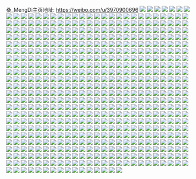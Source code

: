 桑_MengDi主页地址: https://weibo.com/u/3970900696 
![](https://wx4.sinaimg.cn/mw2000/ecaf22d8ly1h9f2omm7vzj2190280e81.jpg) 
![](https://wx4.sinaimg.cn/mw2000/ecaf22d8ly1h9f2oo58gcj21902801kx.jpg) 
![](https://wx4.sinaimg.cn/mw2000/ecaf22d8ly1h9f2ole3nbj2190280kjl.jpg) 
![](https://wx4.sinaimg.cn/mw2000/ecaf22d8ly1h9f2opmr33j2190280hdt.jpg) 
![](https://wx4.sinaimg.cn/mw2000/ecaf22d8ly1h9f2oq5h6gj217b250txk.jpg) 
![](https://wx4.sinaimg.cn/mw2000/ecaf22d8ly1h9f2oqq1j3j211c1uh18g.jpg) 
![](https://wx4.sinaimg.cn/mw2000/ecaf22d8ly1h93d6s6vdij2168233hdt.jpg) 
![](https://wx4.sinaimg.cn/mw2000/ecaf22d8ly1h93d6tjhr4j218k27ahdt.jpg) 
![](https://wx4.sinaimg.cn/mw2000/ecaf22d8ly1h93d6qoqymj215q227e81.jpg) 
![](https://wx4.sinaimg.cn/mw2000/ecaf22d8ly1h93d6v6v95j2190280npd.jpg) 
![](https://wx4.sinaimg.cn/mw2000/ecaf22d8ly1h8a9metai1j21o02804qq.jpg) 
![](https://wx4.sinaimg.cn/mw2000/ecaf22d8ly1h8a9llyof0j21o02801ky.jpg) 
![](https://wx4.sinaimg.cn/mw2000/ecaf22d8ly1h8a9mpw1itj21iv215hdt.jpg) 
![](https://wx4.sinaimg.cn/mw2000/ecaf22d8ly1h8a9lzrfpwj21o02801ky.jpg) 
![](https://wx4.sinaimg.cn/mw2000/ecaf22d8ly1h8a9m5rojsj21al1q4e81.jpg) 
![](https://wx4.sinaimg.cn/mw2000/ecaf22d8ly1h8a9mn774rj21o02801ky.jpg) 
![](https://wx4.sinaimg.cn/mw2000/ecaf22d8ly1h85qllwb8mj21o0280hdu.jpg) 
![](https://wx4.sinaimg.cn/mw2000/ecaf22d8ly1h85qltiyadj21p52gnhdv.jpg) 
![](https://wx4.sinaimg.cn/mw2000/ecaf22d8ly1h85qlzy5ekj21o0280x6q.jpg) 
![](https://wx4.sinaimg.cn/mw2000/ecaf22d8ly1h85qlp71kej22c03404qs.jpg) 
![](https://wx4.sinaimg.cn/mw2000/ecaf22d8ly1h85qlx1v6uj21o0280qv7.jpg) 
![](https://wx4.sinaimg.cn/mw2000/ecaf22d8ly1h85qm2zo8cj21nz27zkjn.jpg) 
![](https://wx4.sinaimg.cn/mw2000/ecaf22d8ly1h80zckbvb9j21nz280hdu.jpg) 
![](https://wx4.sinaimg.cn/mw2000/ecaf22d8ly1h80zctenegj22c0340u0z.jpg) 
![](https://wx4.sinaimg.cn/mw2000/ecaf22d8ly1h80zcmzxhdj21nz280hdu.jpg) 
![](https://wx4.sinaimg.cn/mw2000/ecaf22d8ly1h80zcota6tj21lw2577wh.jpg) 
![](https://wx4.sinaimg.cn/mw2000/ecaf22d8ly1h80zcvh27cj21o0280npe.jpg) 
![](https://wx4.sinaimg.cn/mw2000/ecaf22d8ly1h80zcwlk3bj21o0280hdt.jpg) 
![](https://wx4.sinaimg.cn/mw2000/ecaf22d8ly1h7k3ujj4jxj21o0280e82.jpg) 
![](https://wx4.sinaimg.cn/mw2000/ecaf22d8ly1h7hbzkzct3j21o0280b2a.jpg) 
![](https://wx4.sinaimg.cn/mw2000/ecaf22d8ly1h7hbzupua0j213q1gz1kx.jpg) 
![](https://wx4.sinaimg.cn/mw2000/ecaf22d8ly1h7hc1cs93ij21471gftwf.jpg) 
![](https://wx4.sinaimg.cn/mw2000/ecaf22d8ly1h7hc1akw32j21cf1skkjl.jpg) 
![](https://wx4.sinaimg.cn/mw2000/ecaf22d8ly1h7hc0zy662j21o0280gox.jpg) 
![](https://wx4.sinaimg.cn/mw2000/ecaf22d8ly1h78emxmu3lj21o0280drr.jpg) 
![](https://wx4.sinaimg.cn/mw2000/ecaf22d8ly1h78emz8su2j21gh1xytir.jpg) 
![](https://wx4.sinaimg.cn/mw2000/ecaf22d8ly1h78emvw02gj21ix2187ds.jpg) 
![](https://wx4.sinaimg.cn/mw2000/ecaf22d8ly1h78emzuv49j21b51qv47n.jpg) 
![](https://wx4.sinaimg.cn/mw2000/ecaf22d8ly1h72iuf28umj21fs1x2b29.jpg) 
![](https://wx4.sinaimg.cn/mw2000/ecaf22d8ly1h709uuscacj21nz280qv8.jpg) 
![](https://wx4.sinaimg.cn/mw2000/ecaf22d8ly1h709urxpb1j22c0340u0x.jpg) 
![](https://wx4.sinaimg.cn/mw2000/ecaf22d8ly1h709uqjh49j21nz2804qh.jpg) 
![](https://wx4.sinaimg.cn/mw2000/ecaf22d8ly1h709uph9osj21nz280hdt.jpg) 
![](https://wx4.sinaimg.cn/mw2000/ecaf22d8ly1h6ve9gpfs9j21ho1zkb2a.jpg) 
![](https://wx4.sinaimg.cn/mw2000/ecaf22d8ly1h6ve9ca9a6j20n00uoq5x.jpg) 
![](https://wx4.sinaimg.cn/mw2000/ecaf22d8ly1h6ve99iqknj21g81xn44p.jpg) 
![](https://wx4.sinaimg.cn/mw2000/ecaf22d8ly1h6ve9bydx6j21ek1vf7el.jpg) 
![](https://wx4.sinaimg.cn/mw2000/ecaf22d8ly1h6ve9ajgguj21bx1rwb29.jpg) 
![](https://wx4.sinaimg.cn/mw2000/ecaf22d8ly1h6ve98jd0ej21ho1zkh1i.jpg) 
![](https://wx4.sinaimg.cn/mw2000/ecaf22d8ly1h6kbiinbkgj21hn1zk1ky.jpg) 
![](https://wx4.sinaimg.cn/mw2000/ecaf22d8ly1h6kbil5po9j21ho1zkqv6.jpg) 
![](https://wx4.sinaimg.cn/mw2000/ecaf22d8ly1h6kbirmcxdj21ho1zk7wi.jpg) 
![](https://wx4.sinaimg.cn/mw2000/ecaf22d8ly1h6craec1wcj21ho1zkdtw.jpg) 
![](https://wx4.sinaimg.cn/mw2000/ecaf22d8ly1h68o00nwttj21ho1zke82.jpg) 
![](https://wx4.sinaimg.cn/mw2000/ecaf22d8ly1h68o017jsrj214o1i8b29.jpg) 
![](https://wx4.sinaimg.cn/mw2000/ecaf22d8ly1h68o02hz8uj216a1kdb29.jpg) 
![](https://wx4.sinaimg.cn/mw2000/ecaf22d8ly1h68nzznchxj21ho1zkkjm.jpg) 
![](https://wx4.sinaimg.cn/mw2000/ecaf22d8ly1h657dtg43fj21ho149wmn.jpg) 
![](https://wx4.sinaimg.cn/mw2000/ecaf22d8ly1h657dugut7j21g0130q8b.jpg) 
![](https://wx4.sinaimg.cn/mw2000/ecaf22d8ly1h60mphiriaj21hn1zkafv.jpg) 
![](https://wx4.sinaimg.cn/mw2000/ecaf22d8ly1h60mpff52ej22c03404qq.jpg) 
![](https://wx4.sinaimg.cn/mw2000/ecaf22d8ly1h5vxgul68gj218h1nbgtk.jpg) 
![](https://wx4.sinaimg.cn/mw2000/ecaf22d8ly1h5vxgtkmo5j21501io1kx.jpg) 
![](https://wx4.sinaimg.cn/mw2000/ecaf22d8ly1h5vxgvna8vj216o1kw1kx.jpg) 
![](https://wx4.sinaimg.cn/mw2000/ecaf22d8ly1h5r2mrz908j214m1i6b29.jpg) 
![](https://wx4.sinaimg.cn/mw2000/ecaf22d8ly1h5r2mx0s8mj217i1m0qv5.jpg) 
![](https://wx4.sinaimg.cn/mw2000/ecaf22d8ly1h5r2n1026qj216k1krhdt.jpg) 
![](https://wx4.sinaimg.cn/mw2000/ecaf22d8ly1h5r2n5faywj217g1lyqv5.jpg) 
![](https://wx4.sinaimg.cn/mw2000/ecaf22d8ly1h5r2n9sh3hj218r1nokjl.jpg) 
![](https://wx4.sinaimg.cn/mw2000/ecaf22d8ly1h5r2nec19nj216f1kle81.jpg) 
![](https://wx4.sinaimg.cn/mw2000/ecaf22d8ly1h5lknz9refj20qy0zxtqg.jpg) 
![](https://wx4.sinaimg.cn/mw2000/ecaf22d8ly1h5lkny7ar5j20t812z7lz.jpg) 
![](https://wx4.sinaimg.cn/mw2000/ecaf22d8ly1h5jwfx42i6j21f71w9npd.jpg) 
![](https://wx4.sinaimg.cn/mw2000/ecaf22d8ly1h5jwfxyzb3j21e01uohdt.jpg) 
![](https://wx4.sinaimg.cn/mw2000/ecaf22d8ly1h5j0d455nlj21hn1zkkjl.jpg) 
![](https://wx4.sinaimg.cn/mw2000/ecaf22d8ly1h5j0d2u7pqj21hn1zkb29.jpg) 
![](https://wx4.sinaimg.cn/mw2000/ecaf22d8ly1h59xynd0o5j21a21peu0x.jpg) 
![](https://wx4.sinaimg.cn/mw2000/ecaf22d8ly1h59xysluu1j21ho1zknpd.jpg) 
![](https://wx4.sinaimg.cn/mw2000/ecaf22d8ly1h59xyqzqexj219d1oiqv5.jpg) 
![](https://wx4.sinaimg.cn/mw2000/ecaf22d8ly1h59xyszizij20lw0t7wlv.jpg) 
![](https://wx4.sinaimg.cn/mw2000/ecaf22d8ly1h59xyp80y3j21b31qs1ky.jpg) 
![](https://wx4.sinaimg.cn/mw2000/ecaf22d8ly1h59xyq7i0tj21bj1rex6p.jpg) 
![](https://wx4.sinaimg.cn/mw2000/ecaf22d8ly1h59xylsu9kj21fz1xaqv5.jpg) 
![](https://wx4.sinaimg.cn/mw2000/ecaf22d8ly1h4nmtfzceij21411he1kx.jpg) 
![](https://wx4.sinaimg.cn/mw2000/ecaf22d8ly1h4nmtk3cfij21891n0kjl.jpg) 
![](https://wx4.sinaimg.cn/mw2000/ecaf22d8ly1h4nmtiovdtj215m1jhnpd.jpg) 
![](https://wx4.sinaimg.cn/mw2000/ecaf22d8ly1h4nmthatpoj213n1gub29.jpg) 
![](https://wx4.sinaimg.cn/mw2000/ecaf22d8ly1h4fugbpvkuj21fk1wr1ky.jpg) 
![](https://wx4.sinaimg.cn/mw2000/ecaf22d8ly1h4fugcztamj22c0340u0y.jpg) 
![](https://wx4.sinaimg.cn/mw2000/ecaf22d8ly1h4fugfan8gj21gg1xyb2a.jpg) 
![](https://wx4.sinaimg.cn/mw2000/ecaf22d8ly1h45mcf0tvuj217f1lw4qp.jpg) 
![](https://wx4.sinaimg.cn/mw2000/ecaf22d8ly1h3v8acz2fkj21dd1ttkjl.jpg) 
![](https://wx4.sinaimg.cn/mw2000/ecaf22d8ly1h3v8af1knsj21ho1zkx6p.jpg) 
![](https://wx4.sinaimg.cn/mw2000/ecaf22d8ly1h3v8ais9hej21bq1rnkjl.jpg) 
![](https://wx4.sinaimg.cn/mw2000/ecaf22d8ly1h3v8agubzuj21fv1x5u0x.jpg) 
![](https://wx4.sinaimg.cn/mw2000/ecaf22d8ly1h3f3b4rxikj20tg13adsl.jpg) 
![](https://wx4.sinaimg.cn/mw2000/ecaf22d8ly1h3f3b9t319j21hn1zjx6p.jpg) 
![](https://wx4.sinaimg.cn/mw2000/ecaf22d8ly1h3f3b7zhczj22272qy7wi.jpg) 
![](https://wx4.sinaimg.cn/mw2000/ecaf22d8ly1h3f3b5qb4zj20vc15s4j8.jpg) 
![](https://wx4.sinaimg.cn/mw2000/ecaf22d8ly1h2xe03b2h8j21ho1zkhdu.jpg) 
![](https://wx4.sinaimg.cn/mw2000/ecaf22d8ly1h2jga8f6k0j21hn1zkqv5.jpg) 
![](https://wx4.sinaimg.cn/mw2000/ecaf22d8ly1h2jgaa00oij21ho1zknpd.jpg) 
![](https://wx4.sinaimg.cn/mw2000/ecaf22d8ly1h2jgabtiimj21ho1zkhdt.jpg) 
![](https://wx4.sinaimg.cn/mw2000/ecaf22d8ly1h2jga6f5tcj21hn1zke81.jpg) 
![](https://wx4.sinaimg.cn/mw2000/ecaf22d8ly1h2jgadn9crj21ho1zkkjl.jpg) 
![](https://wx4.sinaimg.cn/mw2000/ecaf22d8ly1h2jgaf2lo6j21ho1zkhdt.jpg) 
![](https://wx4.sinaimg.cn/mw2000/ecaf22d8ly1h2cutco9rlj21ho1zkqv5.jpg) 
![](https://wx4.sinaimg.cn/mw2000/ecaf22d8ly1h2cutg06raj21ho1zkx6p.jpg) 
![](https://wx4.sinaimg.cn/mw2000/ecaf22d8ly1h2cutl3khgj21ho1zke82.jpg) 
![](https://wx4.sinaimg.cn/mw2000/ecaf22d8ly1h2cuthcyt8j21ho1zkqv5.jpg) 
![](https://wx4.sinaimg.cn/mw2000/ecaf22d8ly1h2cut7y83pj21ho1zjnpd.jpg) 
![](https://wx4.sinaimg.cn/mw2000/ecaf22d8ly1h2cut9dg3wj21ho1zkqv5.jpg) 
![](https://wx4.sinaimg.cn/mw2000/ecaf22d8ly1h2cutb12m8j21ho1zke82.jpg) 
![](https://wx4.sinaimg.cn/mw2000/ecaf22d8ly1h2cuteh54jj21ho1zku0x.jpg) 
![](https://wx4.sinaimg.cn/mw2000/ecaf22d8ly1h2cutjejsvj21ho1zkx6p.jpg) 
![](https://wx4.sinaimg.cn/mw2000/ecaf22d8ly1h2b82kj3b8j20nr0sgk3r.jpg) 
![](https://wx4.sinaimg.cn/mw2000/ecaf22d8ly1h1zq9x2qgjj21ho1zke82.jpg) 
![](https://wx4.sinaimg.cn/mw2000/ecaf22d8ly1h1zqa4g57lj21ei1vc7wi.jpg) 
![](https://wx4.sinaimg.cn/mw2000/ecaf22d8ly1h1zqakpcywj21ho1zkb2a.jpg) 
![](https://wx4.sinaimg.cn/mw2000/ecaf22d8ly1h1zqacua6oj21ho1zk7wi.jpg) 
![](https://wx4.sinaimg.cn/mw2000/ecaf22d8ly1h1zqasoggbj21ho1zkkjm.jpg) 
![](https://wx4.sinaimg.cn/mw2000/ecaf22d8ly1h1qn7oxwazj215s1jpu0x.jpg) 
![](https://wx4.sinaimg.cn/mw2000/ecaf22d8ly1h1qn7nbld8j216s1l14qq.jpg) 
![](https://wx4.sinaimg.cn/mw2000/ecaf22d8ly1h1qn7rdbebj21ho1zke83.jpg) 
![](https://wx4.sinaimg.cn/mw2000/ecaf22d8ly1h1qn7tkhwbj21ho1zk1kz.jpg) 
![](https://wx4.sinaimg.cn/mw2000/ecaf22d8ly1h1n3az6i1bj22c033yqva.jpg) 
![](https://wx4.sinaimg.cn/mw2000/ecaf22d8ly1h1n3aws0yzj22c033y4qt.jpg) 
![](https://wx4.sinaimg.cn/mw2000/ecaf22d8ly1h1gdlgtmlsj21em1vhhdt.jpg) 
![](https://wx4.sinaimg.cn/mw2000/ecaf22d8ly1h1gdlix10nj21cy1takjl.jpg) 
![](https://wx4.sinaimg.cn/mw2000/ecaf22d8ly1h1dqij33raj21ho1zknpd.jpg) 
![](https://wx4.sinaimg.cn/mw2000/ecaf22d8ly1h1dqihdyjfj21ho1zkqv5.jpg) 
![](https://wx4.sinaimg.cn/mw2000/ecaf22d8ly1h1dqik9muej215q1jnb29.jpg) 
![](https://wx4.sinaimg.cn/mw2000/ecaf22d8ly1h12hasfivpj21ho1zk4qq.jpg) 
![](https://wx4.sinaimg.cn/mw2000/ecaf22d8ly1h12havhyi9j21ho1zke82.jpg) 
![](https://wx4.sinaimg.cn/mw2000/ecaf22d8ly1h12hau06g9j21ho1zkhdu.jpg) 
![](https://wx4.sinaimg.cn/mw2000/ecaf22d8ly1h12haxgrwxj21ho1zk7wi.jpg) 
![](https://wx4.sinaimg.cn/mw2000/ecaf22d8ly1h12haz6aqfj21ho1zkb2a.jpg) 
![](https://wx4.sinaimg.cn/mw2000/ecaf22d8ly1h0yswwhfvnj21ho1zku0x.jpg) 
![](https://wx4.sinaimg.cn/mw2000/ecaf22d8ly1h0pee25pjwj20vk163kaq.jpg) 
![](https://wx4.sinaimg.cn/mw2000/ecaf22d8ly1h04j1xzd20j21an1q7kjl.jpg) 
![](https://wx4.sinaimg.cn/mw2000/ecaf22d8ly1gztbpwr3ffj21a71pmkjl.jpg) 
![](https://wx4.sinaimg.cn/mw2000/ecaf22d8ly1gztbpynzhfj21qa2b1u0x.jpg) 
![](https://wx4.sinaimg.cn/mw2000/ecaf22d8ly1gztbq06dmyj21cu1t4u0x.jpg) 
![](https://wx4.sinaimg.cn/mw2000/ecaf22d8ly1gztbpv3l32j22c0340hdu.jpg) 
![](https://wx4.sinaimg.cn/mw2000/ecaf22d8ly1gztbvg4p24j21ti2fc1ky.jpg) 
![](https://wx4.sinaimg.cn/mw2000/ecaf22d8ly1gztbq367urj22c0340qv6.jpg) 
![](https://wx4.sinaimg.cn/mw2000/ecaf22d8ly1gztbu1s1stj20kk0rfq5b.jpg) 
![](https://wx4.sinaimg.cn/mw2000/ecaf22d8ly1gztbpxwwjxj21ho19bhdt.jpg) 
![](https://wx4.sinaimg.cn/mw2000/ecaf22d8ly1gztbu1h0fxj20n00h9q4c.jpg) 
![](https://wx4.sinaimg.cn/mw2000/ecaf22d8ly1gzj0w1tx3xj21ho1zke82.jpg) 
![](https://wx4.sinaimg.cn/mw2000/ecaf22d8ly1gzj0w06gx0j21dz1um7wh.jpg) 
![](https://wx4.sinaimg.cn/mw2000/ecaf22d8ly1gzj181dc4jj22802yo1l0.jpg) 
![](https://wx4.sinaimg.cn/mw2000/ecaf22d8ly1gzj17x5s0cj21ho1zke82.jpg) 
![](https://wx4.sinaimg.cn/mw2000/ecaf22d8ly1gzj17xtzj5j20xf18k4lp.jpg) 
![](https://wx4.sinaimg.cn/mw2000/ecaf22d8ly1gz6csjvlcdj20u0140107.jpg) 
![](https://wx4.sinaimg.cn/mw2000/ecaf22d8ly1gz6csoeba1j21ho1zkx6p.jpg) 
![](https://wx4.sinaimg.cn/mw2000/ecaf22d8ly1gz2vf2add3j21041c5kem.jpg) 
![](https://wx4.sinaimg.cn/mw2000/ecaf22d8ly1gz2vf56zfrj21ho1zk7wh.jpg) 
![](https://wx4.sinaimg.cn/mw2000/ecaf22d8ly1gz2vf173jhj21041c51ez.jpg) 
![](https://wx4.sinaimg.cn/mw2000/ecaf22d8ly1gz2vf1iyspj20u0140tfn.jpg) 
![](https://wx4.sinaimg.cn/mw2000/ecaf22d8ly1gz2vf3hx6aj219t1p3e81.jpg) 
![](https://wx4.sinaimg.cn/mw2000/ecaf22d8ly1gyybug6aavj21g11xdhdt.jpg) 
![](https://wx4.sinaimg.cn/mw2000/ecaf22d8ly1gyybuf8cwrj21fo1wwe81.jpg) 
![](https://wx4.sinaimg.cn/mw2000/ecaf22d8ly1gyx7zj2z5oj21ey1eye81.jpg) 
![](https://wx4.sinaimg.cn/mw2000/ecaf22d8ly1gyx7zgu3kjj226g26ghdu.jpg) 
![](https://wx4.sinaimg.cn/mw2000/ecaf22d8ly1gyvwr0n9p8j20m81dsdlt.jpg) 
![](https://wx4.sinaimg.cn/mw2000/ecaf22d8ly1gyvwtukpu6j20mj0u17cm.jpg) 
![](https://wx4.sinaimg.cn/mw2000/ecaf22d8ly1gyto2cl9o5j20mz0cxgpc.jpg) 
![](https://wx4.sinaimg.cn/mw2000/ecaf22d8ly1gyq56uf5ogj21gr1ydqv5.jpg) 
![](https://wx4.sinaimg.cn/mw2000/ecaf22d8ly1gyq56rwyyaj21ho1zkqv5.jpg) 
![](https://wx4.sinaimg.cn/mw2000/ecaf22d8ly1gyiym7fgygj21f31w4kjl.jpg) 
![](https://wx4.sinaimg.cn/mw2000/ecaf22d8ly1gyiymf8zoij21ho1zku0x.jpg) 
![](https://wx4.sinaimg.cn/mw2000/ecaf22d8ly1gyiymh1szxj21ho1zkx6p.jpg) 
![](https://wx4.sinaimg.cn/mw2000/ecaf22d8ly1gyiymebe9dj21d41thhdt.jpg) 
![](https://wx4.sinaimg.cn/mw2000/ecaf22d8ly1gy8xm8wtlzj215r1jo7ti.jpg) 
![](https://wx4.sinaimg.cn/mw2000/ecaf22d8ly1gy8xmyr826j21ba1r21kx.jpg) 
![](https://wx4.sinaimg.cn/mw2000/ecaf22d8ly1gy8xm5uaqnj211m1e6qmd.jpg) 
![](https://wx4.sinaimg.cn/mw2000/ecaf22d8ly1gy8xmbnqz4j219l1ose81.jpg) 
![](https://wx4.sinaimg.cn/mw2000/ecaf22d8ly1gy8xm64eyxj20ms0ueqa5.jpg) 
![](https://wx4.sinaimg.cn/mw2000/ecaf22d8ly1gy8xmd2rrgj21ax1qk7wh.jpg) 
![](https://wx4.sinaimg.cn/mw2000/ecaf22d8ly1gy8xm7989mj217b1lqhav.jpg) 
![](https://wx4.sinaimg.cn/mw2000/ecaf22d8ly1gy8xmxb1pnj21a11pee81.jpg) 
![](https://wx4.sinaimg.cn/mw2000/ecaf22d8ly1gy8xm7xt4qj212i1fcka7.jpg) 
![](https://wx4.sinaimg.cn/mw2000/ecaf22d8ly1gy8xm9q7akj216p1kykfz.jpg) 
![](https://wx4.sinaimg.cn/mw2000/ecaf22d8ly1gy8srm82dsj21en1vje81.jpg) 
![](https://wx4.sinaimg.cn/mw2000/ecaf22d8ly1gy8srrjxzvj20pn0y6wrd.jpg) 
![](https://wx4.sinaimg.cn/mw2000/ecaf22d8ly1gy8srtp4zhj218e1n74qp.jpg) 
![](https://wx4.sinaimg.cn/mw2000/ecaf22d8ly1gy8srnq0lhj219m1ouhdt.jpg) 
![](https://wx4.sinaimg.cn/mw2000/ecaf22d8ly1gy8srs45rvj20ph0xzk67.jpg) 
![](https://wx4.sinaimg.cn/mw2000/ecaf22d8ly1gy8srq3q95j21ho1zkhdt.jpg) 
![](https://wx4.sinaimg.cn/mw2000/ecaf22d8ly1gy8srr0lmjj214z1in1kx.jpg) 
![](https://wx4.sinaimg.cn/mw2000/ecaf22d8ly1gy8srv1993j21dp1uae81.jpg) 
![](https://wx4.sinaimg.cn/mw2000/ecaf22d8ly1gy8srskkwaj20rl10sds8.jpg) 
![](https://wx4.sinaimg.cn/mw2000/ecaf22d8ly1gy8srwdf9dj21ho1zkhdt.jpg) 
![](https://wx4.sinaimg.cn/mw2000/ecaf22d8ly1gy8srxp2npj21cv1t5b29.jpg) 
![](https://wx4.sinaimg.cn/mw2000/ecaf22d8ly1gy8srz3tqzj21c01s17wh.jpg) 
![](https://wx4.sinaimg.cn/mw2000/ecaf22d8ly1gy3ozaut4jj21ho1zkx6q.jpg) 
![](https://wx4.sinaimg.cn/mw2000/ecaf22d8ly1gy3ozj1yqkj21ho1zku0y.jpg) 
![](https://wx4.sinaimg.cn/mw2000/ecaf22d8ly1gxvrhlhb0pj21ho1zkhdt.jpg) 
![](https://wx4.sinaimg.cn/mw2000/ecaf22d8ly1gxvrhp1k7bj21ho1zib29.jpg) 
![](https://wx4.sinaimg.cn/mw2000/ecaf22d8ly1gxqepznvcgj21a11pe4qq.jpg) 
![](https://wx4.sinaimg.cn/mw2000/ecaf22d8ly1gxqeqg1cp8j211c1ds7wh.jpg) 
![](https://wx4.sinaimg.cn/mw2000/ecaf22d8ly1gxqeqkagwej214z1inu0x.jpg) 
![](https://wx4.sinaimg.cn/mw2000/ecaf22d8ly1gxqeqipwjhj21671kahdt.jpg) 
![](https://wx4.sinaimg.cn/mw2000/ecaf22d8ly1gxqeq1hdgcj21ho1zke82.jpg) 
![](https://wx4.sinaimg.cn/mw2000/ecaf22d8ly1gxqeq5uhrfj21d71tlkjm.jpg) 
![](https://wx4.sinaimg.cn/mw2000/ecaf22d8ly1gxqeq79dgij21dk1u3hdu.jpg) 
![](https://wx4.sinaimg.cn/mw2000/ecaf22d8ly1gxqeqhcxynj21711ldhdt.jpg) 
![](https://wx4.sinaimg.cn/mw2000/ecaf22d8ly1gxqeq3kvt1j21eb1v2qv6.jpg) 
![](https://wx4.sinaimg.cn/mw2000/ecaf22d8ly1gxqeq9m4ghj21f71w9qv6.jpg) 
![](https://wx4.sinaimg.cn/mw2000/ecaf22d8ly1gxqeqc59q7j21f51w7qv6.jpg) 
![](https://wx4.sinaimg.cn/mw2000/ecaf22d8ly1gxqepxnagmj20lp0sxgtx.jpg) 
![](https://wx4.sinaimg.cn/mw2000/ecaf22d8ly1gxp4wlas5bj20l70sanbo.jpg) 
![](https://wx4.sinaimg.cn/mw2000/ecaf22d8ly1gxp4woib9uj22c0340kjo.jpg) 
![](https://wx4.sinaimg.cn/mw2000/ecaf22d8ly1gxp4wlolzrj20wi17b4qp.jpg) 
![](https://wx4.sinaimg.cn/mw2000/ecaf22d8ly1gxp4wqw4lyj22c03404qq.jpg) 
![](https://wx4.sinaimg.cn/mw2000/ecaf22d8ly1gxp4wt5upwj21d21rhnpd.jpg) 
![](https://wx4.sinaimg.cn/mw2000/ecaf22d8ly1gxp4wq02y9j21eu1wehdu.jpg) 
![](https://wx4.sinaimg.cn/mw2000/ecaf22d8ly1gxp4wx0uywj22c0340u10.jpg) 
![](https://wx4.sinaimg.cn/mw2000/ecaf22d8ly1gxp4wkg1jkj218w1nvqv5.jpg) 
![](https://wx4.sinaimg.cn/mw2000/ecaf22d8ly1gxp4wsbivdj22c0340hdu.jpg) 
![](https://wx4.sinaimg.cn/mw2000/ecaf22d8ly1gxldyfd9uzj21ho1zkkjm.jpg) 
![](https://wx4.sinaimg.cn/mw2000/ecaf22d8ly1gxldyi5d4lj211h1dyb29.jpg) 
![](https://wx4.sinaimg.cn/mw2000/ecaf22d8ly1gxldyja96qj21de1tu7wi.jpg) 
![](https://wx4.sinaimg.cn/mw2000/ecaf22d8ly1gxldyh0baij20zy1by4qp.jpg) 
![](https://wx4.sinaimg.cn/mw2000/ecaf22d8ly1gxhqspjherj21ho1zkkjl.jpg) 
![](https://wx4.sinaimg.cn/mw2000/ecaf22d8ly1gxhqst0sk8j21ho1zkqv5.jpg) 
![](https://wx4.sinaimg.cn/mw2000/ecaf22d8ly1gxficl1tlfj21f51w7npd.jpg) 
![](https://wx4.sinaimg.cn/mw2000/ecaf22d8ly1gxdak3e7gqj21ho1zk4qq.jpg) 
![](https://wx4.sinaimg.cn/mw2000/ecaf22d8ly1gxdakbh4dmj22c0340u0y.jpg) 
![](https://wx4.sinaimg.cn/mw2000/ecaf22d8ly1gxdak58fcyj21ho1zex6p.jpg) 
![](https://wx4.sinaimg.cn/mw2000/ecaf22d8ly1gxdak661xoj21ho1ygx6p.jpg) 
![](https://wx4.sinaimg.cn/mw2000/ecaf22d8ly1gxdak715bgj21ho1ytu0x.jpg) 
![](https://wx4.sinaimg.cn/mw2000/ecaf22d8ly1gxdak4a87bj21ho1zk1ky.jpg) 
![](https://wx4.sinaimg.cn/mw2000/ecaf22d8ly1gxdak93s8ij22c0340kjn.jpg) 
![](https://wx4.sinaimg.cn/mw2000/ecaf22d8ly1gxdaka85c0j22c03401kz.jpg) 
![](https://wx4.sinaimg.cn/mw2000/ecaf22d8ly1gxdak822glj21ho1zkhdu.jpg) 
![](https://wx4.sinaimg.cn/mw2000/ecaf22d8ly1gx8tfgb2aaj21ho1zku0x.jpg) 
![](https://wx4.sinaimg.cn/mw2000/ecaf22d8ly1gx56tov9ifj20u0140kaq.jpg) 
![](https://wx4.sinaimg.cn/mw2000/ecaf22d8ly1gx56tne2p3j20u0141h5v.jpg) 
![](https://wx4.sinaimg.cn/mw2000/ecaf22d8ly1gx56tpwabmj20u0140e13.jpg) 
![](https://wx4.sinaimg.cn/mw2000/ecaf22d8ly1gx56trfji3j20u01407or.jpg) 
![](https://wx4.sinaimg.cn/mw2000/ecaf22d8ly1gx20fbea9yj20u0140qa6.jpg) 
![](https://wx4.sinaimg.cn/mw2000/ecaf22d8ly1gx20fbwiu6j20u0140wl0.jpg) 
![](https://wx4.sinaimg.cn/mw2000/ecaf22d8ly1gx20fc8n1uj20u0140wwi.jpg) 
![](https://wx4.sinaimg.cn/mw2000/ecaf22d8ly1gx20fbnwh0j20u0140gtn.jpg) 
![](https://wx4.sinaimg.cn/mw2000/ecaf22d8ly1gww8djh7lsj21mv1mvkjl.jpg) 
![](https://wx4.sinaimg.cn/mw2000/ecaf22d8ly1gww8db2qe0j22c02c07wi.jpg) 
![](https://wx4.sinaimg.cn/mw2000/ecaf22d8ly1gww8dbti4bj21xv1xvb29.jpg) 
![](https://wx4.sinaimg.cn/mw2000/ecaf22d8ly1gwuph7wq93j20u0142dox.jpg) 
![](https://wx4.sinaimg.cn/mw2000/ecaf22d8ly1gwmmzme0gdj20u0140aj7.jpg) 
![](https://wx4.sinaimg.cn/mw2000/ecaf22d8ly1gwmmzl81wej20u014047u.jpg) 
![](https://wx4.sinaimg.cn/mw2000/ecaf22d8ly1gwjac8jstaj21ho1zknpf.jpg) 
![](https://wx4.sinaimg.cn/mw2000/ecaf22d8ly1gwjabuxeuej22c0340e87.jpg) 
![](https://wx4.sinaimg.cn/mw2000/ecaf22d8ly1gwjacbqxllj21ho1zk4qr.jpg) 
![](https://wx4.sinaimg.cn/mw2000/ecaf22d8ly1gwjac1zdrej22b532wx6q.jpg) 
![](https://wx4.sinaimg.cn/mw2000/ecaf22d8ly1gwjacf5b3sj21ho1zkb2b.jpg) 
![](https://wx4.sinaimg.cn/mw2000/ecaf22d8ly1gwjabo6r69j21ho1zkhdu.jpg) 
![](https://wx4.sinaimg.cn/mw2000/ecaf22d8ly1gwjabkiy00j21ho1zkb2a.jpg) 
![](https://wx4.sinaimg.cn/mw2000/ecaf22d8ly1gwjac4dimej22bx33xkjn.jpg) 
![](https://wx4.sinaimg.cn/mw2000/ecaf22d8ly1gwjabz0um6j23402c0b2c.jpg) 
![](https://wx4.sinaimg.cn/mw2000/ecaf22d8ly1gwc474kew2j20u013zn4y.jpg) 
![](https://wx4.sinaimg.cn/mw2000/ecaf22d8ly1gwc475ls17j20u0140jyq.jpg) 
![](https://wx4.sinaimg.cn/mw2000/ecaf22d8ly1gwc47572vzj20u014haiq.jpg) 
![](https://wx4.sinaimg.cn/mw2000/ecaf22d8ly1gw7nawfm7vj20u0140dud.jpg) 
![](https://wx4.sinaimg.cn/mw2000/ecaf22d8ly1gw7nau78mgj20u0140tnj.jpg) 
![](https://wx4.sinaimg.cn/mw2000/ecaf22d8ly1gw7nauxl1ij20u0140dtg.jpg) 
![](https://wx4.sinaimg.cn/mw2000/ecaf22d8ly1gw7naxaq3sj20u0140qaz.jpg) 
![](https://wx4.sinaimg.cn/mw2000/ecaf22d8ly1gw7nawtzncj20u014015x.jpg) 
![](https://wx4.sinaimg.cn/mw2000/ecaf22d8ly1gw7naxmvkgj20u0140n40.jpg) 
![](https://wx4.sinaimg.cn/mw2000/ecaf22d8ly1gw7natv4a4j20u0140jyy.jpg) 
![](https://wx4.sinaimg.cn/mw2000/ecaf22d8ly1gw7naykr5jj20u0140dx5.jpg) 
![](https://wx4.sinaimg.cn/mw2000/ecaf22d8ly1gw7naxy69gj20u0140ag4.jpg) 
![](https://wx4.sinaimg.cn/mw2000/ecaf22d8ly1gw0kctj6clj20u0140n14.jpg) 
![](https://wx4.sinaimg.cn/mw2000/ecaf22d8ly1gw0kctv4jpj20u0140q70.jpg) 
![](https://wx4.sinaimg.cn/mw2000/ecaf22d8ly1gw0kcu7k7qj20u01400xj.jpg) 
![](https://wx4.sinaimg.cn/mw2000/ecaf22d8ly1gvvaoelrvzj20u00u0ag9.jpg) 
![](https://wx4.sinaimg.cn/mw2000/ecaf22d8ly1gvto3nv2d7j20u0140qad.jpg) 
![](https://wx4.sinaimg.cn/mw2000/ecaf22d8ly1gvto3pfoi9j21400u07bo.jpg) 
![](https://wx4.sinaimg.cn/mw2000/ecaf22d8ly1gvto3ljn4mj20u01407c7.jpg) 
![](https://wx4.sinaimg.cn/mw2000/ecaf22d8ly1gvto3mhqsmj20u0140thh.jpg) 
![](https://wx4.sinaimg.cn/mw2000/ecaf22d8ly1gvto3n4dupj20u0140jzf.jpg) 
![](https://wx4.sinaimg.cn/mw2000/ecaf22d8ly1gvto3m42wij20u0140dot.jpg) 
![](https://wx4.sinaimg.cn/mw2000/ecaf22d8ly1gvto3oowvcj21400u0131.jpg) 
![](https://wx4.sinaimg.cn/mw2000/ecaf22d8ly1gvto3mu3flj20u0140wpo.jpg) 
![](https://wx4.sinaimg.cn/mw2000/ecaf22d8ly1gvto3oa00bj20u0140ajf.jpg) 
![](https://wx4.sinaimg.cn/mw2000/ecaf22d8ly1gvto6b6wmkj20u0140n5l.jpg) 
![](https://wx4.sinaimg.cn/mw2000/ecaf22d8ly1gvto69z0rxj20u0140woo.jpg) 
![](https://wx4.sinaimg.cn/mw2000/ecaf22d8ly1gvto6allcgj20u0140dpo.jpg) 
![](https://wx4.sinaimg.cn/mw2000/ecaf22d8ly1gvto6c09u7j21400u046v.jpg) 
![](https://wx4.sinaimg.cn/mw2000/004kJuFqly1gvpgudn8q7j60u00u0wme02.jpg) 
![](https://wx4.sinaimg.cn/mw2000/004kJuFqly1gvmql9eqddj60u01400zo02.jpg) 
![](https://wx4.sinaimg.cn/mw2000/004kJuFqly1gvmqlajq71j61400u0nb002.jpg) 
![](https://wx4.sinaimg.cn/mw2000/004kJuFqly1gvmql9qz20j60u0140jy202.jpg) 
![](https://wx4.sinaimg.cn/mw2000/004kJuFqly1gvmqlb2yu3j60u0140n3l02.jpg) 
![](https://wx4.sinaimg.cn/mw2000/004kJuFqly1gvmqlautsyj61400u07gp02.jpg) 
![](https://wx4.sinaimg.cn/mw2000/004kJuFqly1gvmqlbdlkij61400u012r02.jpg) 
![](https://wx4.sinaimg.cn/mw2000/004kJuFqly1gvmqla2y8pj60u0140wkv02.jpg) 
![](https://wx4.sinaimg.cn/mw2000/004kJuFqly1gvmqlbor6vj60u0140gt602.jpg) 
![](https://wx4.sinaimg.cn/mw2000/004kJuFqly1gvmqmz8nawj60u0140agn02.jpg) 
![](https://wx4.sinaimg.cn/mw2000/004kJuFqly1gvi52yimvbj60u014011802.jpg) 
![](https://wx4.sinaimg.cn/mw2000/004kJuFqly1gvi52wy7s7j60u0140dna02.jpg) 
![](https://wx4.sinaimg.cn/mw2000/004kJuFqly1gvi52y979vj60u0140dnd02.jpg) 
![](https://wx4.sinaimg.cn/mw2000/004kJuFqly1gvi52y0jx5j60u0140dny02.jpg) 
![](https://wx4.sinaimg.cn/mw2000/004kJuFqly1gvahweju6ij60u013yn8902.jpg) 
![](https://wx4.sinaimg.cn/mw2000/004kJuFqly1gvahwe4vnpj60u0140n8b02.jpg) 
![](https://wx4.sinaimg.cn/mw2000/004kJuFqly1gvahwf9jl8j60u01407fr02.jpg) 
![](https://wx4.sinaimg.cn/mw2000/004kJuFqly1gvahwezf9jj60u0140tk602.jpg) 
![](https://wx4.sinaimg.cn/mw2000/004kJuFqly1gv5hhvc5waj60u0140k0i02.jpg) 
![](https://wx4.sinaimg.cn/mw2000/004kJuFqly1gv5hhwg3yyj60u0140tg202.jpg) 
![](https://wx4.sinaimg.cn/mw2000/004kJuFqly1gv5hhvu4uqj60u014012702.jpg) 
![](https://wx4.sinaimg.cn/mw2000/004kJuFqly1gv5hhw451vj60u01407co02.jpg) 
![](https://wx4.sinaimg.cn/mw2000/004kJuFqly1gv19awms1xj60u014010n02.jpg) 
![](https://wx4.sinaimg.cn/mw2000/004kJuFqly1gv19awyw45j60u014045i02.jpg) 
![](https://wx4.sinaimg.cn/mw2000/004kJuFqly1gv19axhti4j60u0140wll02.jpg) 
![](https://wx4.sinaimg.cn/mw2000/ecaf22d8ly1gv19aw6lqoj20u0140thb.jpg) 
![](https://wx4.sinaimg.cn/mw2000/004kJuFqly1guzxtvdnhuj62c0340kjm02.jpg) 
![](https://wx4.sinaimg.cn/mw2000/004kJuFqly1guzxu4mzszj61ay1qme8102.jpg) 
![](https://wx4.sinaimg.cn/mw2000/004kJuFqly1guzxtz9kbej62c03407wi02.jpg) 
![](https://wx4.sinaimg.cn/mw2000/004kJuFqly1guzxu8q3umj62802yonpf02.jpg) 
![](https://wx4.sinaimg.cn/mw2000/004kJuFqly1guzxu3bdqvj62c03404qr02.jpg) 
![](https://wx4.sinaimg.cn/mw2000/004kJuFqly1guzxuc3y6ej62c0340npe02.jpg) 
![](https://wx4.sinaimg.cn/mw2000/004kJuFqly1guzxtxj9pzj62c0340npe02.jpg) 
![](https://wx4.sinaimg.cn/mw2000/004kJuFqly1guzxu5d0crj61o02807wh02.jpg) 
![](https://wx4.sinaimg.cn/mw2000/004kJuFqly1guzxua4p90j61mc25s7wh02.jpg) 
![](https://wx4.sinaimg.cn/mw2000/004kJuFqly1guxfyiw5awj61ho1zk7wi02.jpg) 
![](https://wx4.sinaimg.cn/mw2000/004kJuFqly1guxfzrwtg9j62c0340npf02.jpg) 
![](https://wx4.sinaimg.cn/mw2000/004kJuFqly1guxfyyxdo2j61dj1u11ky02.jpg) 
![](https://wx4.sinaimg.cn/mw2000/004kJuFqly1guxg0qceuwj63402c0u0y02.jpg) 
![](https://wx4.sinaimg.cn/mw2000/004kJuFqly1guxfyvnz5qj61dd1ttu0x02.jpg) 
![](https://wx4.sinaimg.cn/mw2000/004kJuFqly1guxfymlvlyj61ho1zk1ky02.jpg) 
![](https://wx4.sinaimg.cn/mw2000/004kJuFqly1guxfz2mfyhj61ho1yy7wi02.jpg) 
![](https://wx4.sinaimg.cn/mw2000/004kJuFqly1guxfzuxcimj63402c0npf02.jpg) 
![](https://wx4.sinaimg.cn/mw2000/004kJuFqly1guxfz4qkwbj612t1g71kx02.jpg) 
![](https://wx4.sinaimg.cn/mw2000/004kJuFqly1guu9zvs32sj61hn1zke8102.jpg) 
![](https://wx4.sinaimg.cn/mw2000/004kJuFqly1guu9zwxc6kj61hn1zkb2902.jpg) 
![](https://wx4.sinaimg.cn/mw2000/004kJuFqly1gus1eg1gdij60u0140wm202.jpg) 
![](https://wx4.sinaimg.cn/mw2000/004kJuFqly1gus1efslpij60u014046002.jpg) 
![](https://wx4.sinaimg.cn/mw2000/004kJuFqly1guqeykv4wkj60u0140dok02.jpg) 
![](https://wx4.sinaimg.cn/mw2000/004kJuFqly1guqeyloy0hj60u0140n5w02.jpg) 
![](https://wx4.sinaimg.cn/mw2000/004kJuFqly1guqeykidizj60u0140ais02.jpg) 
![](https://wx4.sinaimg.cn/mw2000/004kJuFqly1guqeymcstvj60u0140aih02.jpg) 
![](https://wx4.sinaimg.cn/mw2000/004kJuFqly1guohxza3tlj61gl1gl4qp02.jpg) 
![](https://wx4.sinaimg.cn/mw2000/004kJuFqly1guohxyciumj62bb332u0z02.jpg) 
![](https://wx4.sinaimg.cn/mw2000/004kJuFqly1guohy15uwij62c02c07wj02.jpg) 
![](https://wx4.sinaimg.cn/mw2000/004kJuFqly1guohy2brmqj62c02c07wi02.jpg) 
![](https://wx4.sinaimg.cn/mw2000/004kJuFqly1guimwbh66dj62c0340hdu02.jpg) 
![](https://wx4.sinaimg.cn/mw2000/004kJuFqly1guimwd3kegj62c0340b2b02.jpg) 
![](https://wx4.sinaimg.cn/mw2000/004kJuFqly1guimwacfpxj60sk1etalo02.jpg) 
![](https://wx4.sinaimg.cn/mw2000/004kJuFqly1guimwfiq0hj61mc25s7wh02.jpg) 
![](https://wx4.sinaimg.cn/mw2000/004kJuFqly1guimwgzri6j62c0340e8302.jpg) 
![](https://wx4.sinaimg.cn/mw2000/004kJuFqly1guimwjvacfj62c0340kjm02.jpg) 
![](https://wx4.sinaimg.cn/mw2000/004kJuFqly1guimwejj6yj62c02c0b2a02.jpg) 
![](https://wx4.sinaimg.cn/mw2000/004kJuFqly1guimw9wkhpj61ho1zk1ky02.jpg) 
![](https://wx4.sinaimg.cn/mw2000/004kJuFqly1guimw7el28j62c0340qv702.jpg) 
![](https://wx4.sinaimg.cn/mw2000/004kJuFqly1guhbduufz2j61hn1zk4qp02.jpg) 
![](https://wx4.sinaimg.cn/mw2000/004kJuFqly1guhbdwobh7j61hn1zk4qp02.jpg) 
![](https://wx4.sinaimg.cn/mw2000/004kJuFqly1guhbdyl24zj61hn1zk4qp02.jpg) 
![](https://wx4.sinaimg.cn/mw2000/004kJuFqly1guhbdszw48j61hn1zk4qp02.jpg) 
![](https://wx4.sinaimg.cn/mw2000/004kJuFqly1gudno7n549j61ho1zknpd02.jpg) 
![](https://wx4.sinaimg.cn/mw2000/004kJuFqly1gudno6cm17j61hn1zju0x02.jpg) 
![](https://wx4.sinaimg.cn/mw2000/004kJuFqly1gudno8nydej61ho1zkkjl02.jpg) 
![](https://wx4.sinaimg.cn/mw2000/004kJuFqly1gudno9lbebj61hn1zju0x02.jpg) 
![](https://wx4.sinaimg.cn/mw2000/004kJuFqly1guafe8xxw6j61hn1zk7wi02.jpg) 
![](https://wx4.sinaimg.cn/mw2000/004kJuFqly1guafdwu7pvj61ho1zshdt02.jpg) 
![](https://wx4.sinaimg.cn/mw2000/004kJuFqly1gu92zliktuj62bw33ve8402.jpg) 
![](https://wx4.sinaimg.cn/mw2000/004kJuFqly1gu92zn6lusj61hm1zh1ky02.jpg) 
![](https://wx4.sinaimg.cn/mw2000/004kJuFqly1gu92zosqorj62bw33v7wl02.jpg) 
![](https://wx4.sinaimg.cn/mw2000/004kJuFqly1gu92zq4mckj62bw33vx6q02.jpg) 
![](https://wx4.sinaimg.cn/mw2000/ecaf22d8ly1gu5j8ni2imj21ho1zk4qp.jpg) 
![](https://wx4.sinaimg.cn/mw2000/ecaf22d8ly1gu5j8sl76ej21dc1tsu0x.jpg) 
![](https://wx4.sinaimg.cn/mw2000/ecaf22d8ly1gu3plaz5lvj21bo1s81j5.jpg) 
![](https://wx4.sinaimg.cn/mw2000/ecaf22d8ly1gu3plbdyihj21at1q27mi.jpg) 
![](https://wx4.sinaimg.cn/mw2000/ecaf22d8ly1gtztch7zuij21bp1zkhdt.jpg) 
![](https://wx4.sinaimg.cn/mw2000/ecaf22d8ly1gtztcipsyzj21bp1zkkjl.jpg) 
![](https://wx4.sinaimg.cn/mw2000/ecaf22d8ly1gtztcen6d8j21bp1zku0x.jpg) 
![](https://wx4.sinaimg.cn/mw2000/ecaf22d8ly1gtztckn4krj21rl1bpnpd.jpg) 
![](https://wx4.sinaimg.cn/mw2000/ecaf22d8ly1gtyv0s83n3j21gm1y51kx.jpg) 
![](https://wx4.sinaimg.cn/mw2000/ecaf22d8ly1gtrrs86xczj21ho1zkb29.jpg) 
![](https://wx4.sinaimg.cn/mw2000/ecaf22d8ly1gtrrs0mv7kj22bb3331ky.jpg) 
![](https://wx4.sinaimg.cn/mw2000/ecaf22d8ly1gtrrsa7vuwj21ho1zkqv5.jpg) 
![](https://wx4.sinaimg.cn/mw2000/ecaf22d8ly1gtrrrz0fzjj21ho1zkqv5.jpg) 
![](https://wx4.sinaimg.cn/mw2000/ecaf22d8ly1gtrrscm86hj21ho261x6p.jpg) 
![](https://wx4.sinaimg.cn/mw2000/ecaf22d8ly1gtrrs28d42j22bb333e82.jpg) 
![](https://wx4.sinaimg.cn/mw2000/ecaf22d8ly1gtrrs3wtstj22bb333e82.jpg) 
![](https://wx4.sinaimg.cn/mw2000/ecaf22d8ly1gtrrsdjhhej21g41xh7wh.jpg) 
![](https://wx4.sinaimg.cn/mw2000/ecaf22d8ly1gtrrs6052mj21ho1zkqv5.jpg) 
![](https://wx4.sinaimg.cn/mw2000/ecaf22d8ly1gtkwf4a71lj217s1meb29.jpg) 
![](https://wx4.sinaimg.cn/mw2000/ecaf22d8ly1gtkwf970t9j219h1ou7wh.jpg) 
![](https://wx4.sinaimg.cn/mw2000/ecaf22d8ly1gtkwfcobzfj21ar1qdnpd.jpg) 
![](https://wx4.sinaimg.cn/mw2000/ecaf22d8ly1gtkwf6qxxbj217e1lvb29.jpg) 
![](https://wx4.sinaimg.cn/mw2000/ecaf22d8ly1gte2r7wwstj21ho1zkqv5.jpg) 
![](https://wx4.sinaimg.cn/mw2000/ecaf22d8ly1gte2s8ch4fj22c03401l0.jpg) 
![](https://wx4.sinaimg.cn/mw2000/ecaf22d8ly1gte2r2beszj21ho1zk4qq.jpg) 
![](https://wx4.sinaimg.cn/mw2000/ecaf22d8ly1gte2s39rzyj22c03401kz.jpg) 
![](https://wx4.sinaimg.cn/mw2000/ecaf22d8ly1gte2rsqgyoj21ho1zkb2a.jpg) 
![](https://wx4.sinaimg.cn/mw2000/ecaf22d8ly1gte2rufi54j23402c0x6q.jpg) 
![](https://wx4.sinaimg.cn/mw2000/ecaf22d8ly1gte2rdwuy3j21ho1zke82.jpg) 
![](https://wx4.sinaimg.cn/mw2000/ecaf22d8ly1gte2rz57qtj23402c0qv7.jpg) 
![](https://wx4.sinaimg.cn/mw2000/ecaf22d8ly1gte2rkf984j21ho1zk7wi.jpg) 
![](https://wx4.sinaimg.cn/mw2000/ecaf22d8ly1gtd3q54v4oj20ss0srq9c.jpg) 
![](https://wx4.sinaimg.cn/mw2000/ecaf22d8ly1gt8ndtwwxnj22c0340npe.jpg) 
![](https://wx4.sinaimg.cn/mw2000/ecaf22d8ly1gt8ndvizhyj22c0340npg.jpg) 
![](https://wx4.sinaimg.cn/mw2000/ecaf22d8ly1gt8ndwnu6pj22c03407wi.jpg) 
![](https://wx4.sinaimg.cn/mw2000/ecaf22d8ly1gt8nds2kx1j22c0340b2a.jpg) 
![](https://wx4.sinaimg.cn/mw2000/ecaf22d8ly1gt3v8ddo3rj21271eyqjc.jpg) 
![](https://wx4.sinaimg.cn/mw2000/ecaf22d8ly1gt3v832eusj21hn1zkhdt.jpg) 
![](https://wx4.sinaimg.cn/mw2000/ecaf22d8ly1gt3v85yillj21ho1zkkjm.jpg) 
![](https://wx4.sinaimg.cn/mw2000/ecaf22d8ly1gt3v89mcvlj218k1nfhdt.jpg) 
![](https://wx4.sinaimg.cn/mw2000/ecaf22d8ly1gt3v88dvo3j21ho1zib2a.jpg) 
![](https://wx4.sinaimg.cn/mw2000/ecaf22d8ly1gt3v846i1kj21hh1zke81.jpg) 
![](https://wx4.sinaimg.cn/mw2000/ecaf22d8ly1gt3v84rc9bj21ho1zk7wh.jpg) 
![](https://wx4.sinaimg.cn/mw2000/ecaf22d8ly1gt3v878ijmj21hn1zkhdu.jpg) 
![](https://wx4.sinaimg.cn/mw2000/ecaf22d8ly1gt3v8ardopj21a21pehdt.jpg) 
![](https://wx4.sinaimg.cn/mw2000/ecaf22d8ly1gt2t8ehar8j21ua2gdkjl.jpg) 
![](https://wx4.sinaimg.cn/mw2000/ecaf22d8ly1gt2t8foplnj21rv2d51kx.jpg) 
![](https://wx4.sinaimg.cn/mw2000/ecaf22d8ly1gt2t8gbxjyj21py2ak7wh.jpg) 
![](https://wx4.sinaimg.cn/mw2000/ecaf22d8ly1gt2t8h8dkqj21tx2fwb29.jpg) 
![](https://wx4.sinaimg.cn/mw2000/ecaf22d8ly1gt0fuvuhu1j22c02c0b2a.jpg) 
![](https://wx4.sinaimg.cn/mw2000/ecaf22d8ly1gsz1w48uafj21ho1zke82.jpg) 
![](https://wx4.sinaimg.cn/mw2000/ecaf22d8ly1gsz1w8ub0tj21fc1wg4qq.jpg) 
![](https://wx4.sinaimg.cn/mw2000/ecaf22d8ly1gsy6kn9qkdj22c0340qv6.jpg) 
![](https://wx4.sinaimg.cn/mw2000/ecaf22d8ly1gsy62nqvwlj22c02c0hdu.jpg) 
![](https://wx4.sinaimg.cn/mw2000/ecaf22d8ly1gsy62mj2abj22c02c0b2a.jpg) 
![](https://wx4.sinaimg.cn/mw2000/ecaf22d8ly1gsy62x85uzj22c03401l0.jpg) 
![](https://wx4.sinaimg.cn/mw2000/ecaf22d8ly1gsy62pe0tvj22c02c0kjn.jpg) 
![](https://wx4.sinaimg.cn/mw2000/ecaf22d8ly1gstiyngk07j21ho1zku0x.jpg) 
![](https://wx4.sinaimg.cn/mw2000/ecaf22d8ly1gstiyjnt1hj21ho1zk7wi.jpg) 
![](https://wx4.sinaimg.cn/mw2000/ecaf22d8ly1gstiyh3qk0j21ho1zku0x.jpg) 
![](https://wx4.sinaimg.cn/mw2000/ecaf22d8ly1gstiykt7kej21ho1zkb2a.jpg) 
![](https://wx4.sinaimg.cn/mw2000/ecaf22d8ly1gsrsxzddipj23402c0kjn.jpg) 
![](https://wx4.sinaimg.cn/mw2000/ecaf22d8ly1gsrsy2l2moj23402c07wj.jpg) 
![](https://wx4.sinaimg.cn/mw2000/ecaf22d8ly1gsrsxuyog0j22c02evb2a.jpg) 
![](https://wx4.sinaimg.cn/mw2000/ecaf22d8ly1gsldkhdofbj22c03407wi.jpg) 
![](https://wx4.sinaimg.cn/mw2000/ecaf22d8ly1gscskcx4kmj23402c01ky.jpg) 
![](https://wx4.sinaimg.cn/mw2000/ecaf22d8ly1gscsnb3lohj22c0340kjm.jpg) 
![](https://wx4.sinaimg.cn/mw2000/ecaf22d8ly1gscskftw4cj22c0340npf.jpg) 
![](https://wx4.sinaimg.cn/mw2000/ecaf22d8ly1gscskjob1vj23402c0kjn.jpg) 
![](https://wx4.sinaimg.cn/mw2000/ecaf22d8ly1gscsn7ij8tj23402c0hdt.jpg) 
![](https://wx4.sinaimg.cn/mw2000/ecaf22d8ly1gscsmkmqybj22c0340kjn.jpg) 
![](https://wx4.sinaimg.cn/mw2000/ecaf22d8ly1gsczjdu2hvj23402c0b2b.jpg) 
![](https://wx4.sinaimg.cn/mw2000/ecaf22d8ly1gscsttp71tj22c03401kz.jpg) 
![](https://wx4.sinaimg.cn/mw2000/ecaf22d8ly1gscstbdpabj23402c0qv5.jpg) 
![](https://wx4.sinaimg.cn/mw2000/ecaf22d8ly1gs702it9plj21ho1zkx6v.jpg) 
![](https://wx4.sinaimg.cn/mw2000/ecaf22d8ly1gs7038fnc3j21ho1zkb2f.jpg) 
![](https://wx4.sinaimg.cn/mw2000/ecaf22d8ly1gs7027ux25j21ho1zku12.jpg) 
![](https://wx4.sinaimg.cn/mw2000/ecaf22d8ly1gs702ptlf5j21ho1zke87.jpg) 
![](https://wx4.sinaimg.cn/mw2000/ecaf22d8ly1gs703h2uxwj22c0340e85.jpg) 
![](https://wx4.sinaimg.cn/mw2000/ecaf22d8ly1gs7030zfn4j21ho1zke87.jpg) 
![](https://wx4.sinaimg.cn/mw2000/ecaf22d8ly1gs7023xub9j21ho1zk4qx.jpg) 
![](https://wx4.sinaimg.cn/mw2000/ecaf22d8ly1gs703djqauj21ho1zku13.jpg) 
![](https://wx4.sinaimg.cn/mw2000/ecaf22d8ly1gs702duhyyj21ho1zke88.jpg) 
![](https://wx4.sinaimg.cn/mw2000/ecaf22d8ly1gs0julf8zaj22oy20pe81.jpg) 
![](https://wx4.sinaimg.cn/mw2000/ecaf22d8ly1gs0juo04ywj21w41f37wh.jpg) 
![](https://wx4.sinaimg.cn/mw2000/ecaf22d8ly1gs0juomr6fj23402c0hdt.jpg) 
![](https://wx4.sinaimg.cn/mw2000/ecaf22d8ly1gs0jumuh44j22c03404qs.jpg) 
![](https://wx4.sinaimg.cn/mw2000/ecaf22d8ly1gs0juqcposj23402c04qp.jpg) 
![](https://wx4.sinaimg.cn/mw2000/ecaf22d8ly1gs0jujt85uj23402c0b29.jpg) 
![](https://wx4.sinaimg.cn/mw2000/ecaf22d8ly1grzbq5iadij21xy1ggx6t.jpg) 
![](https://wx4.sinaimg.cn/mw2000/ecaf22d8ly1grzbqcpk32j21ho1zkqv5.jpg) 
![](https://wx4.sinaimg.cn/mw2000/ecaf22d8ly1grzbq8o5x0j21zk1hou12.jpg) 
![](https://wx4.sinaimg.cn/mw2000/ecaf22d8ly1grzbq3xf9fj21zk1ho1l3.jpg) 
![](https://wx4.sinaimg.cn/mw2000/ecaf22d8ly1grzbqbm1tkj21zk1ho7wn.jpg) 
![](https://wx4.sinaimg.cn/mw2000/ecaf22d8ly1grzbqep5k4j21zk1hv7wn.jpg) 
![](https://wx4.sinaimg.cn/mw2000/ecaf22d8ly1grrbxxwiofj23402c01kz.jpg) 
![](https://wx4.sinaimg.cn/mw2000/ecaf22d8ly1grrbxwity1j22c0340kjm.jpg) 
![](https://wx4.sinaimg.cn/mw2000/ecaf22d8ly1grrbxv2pwvj21ho1zkb29.jpg) 
![](https://wx4.sinaimg.cn/mw2000/ecaf22d8ly1grrbxwz838j20n00h9n05.jpg) 
![](https://wx4.sinaimg.cn/mw2000/ecaf22d8ly1grrbxytu3fj22c0340e82.jpg) 
![](https://wx4.sinaimg.cn/mw2000/ecaf22d8ly1grrbxzsj9uj23402c0kjl.jpg) 
![](https://wx4.sinaimg.cn/mw2000/ecaf22d8ly1grrby6t7dpj21ho1zkqv8.jpg) 
![](https://wx4.sinaimg.cn/mw2000/ecaf22d8ly1grrby1le5lj23402c0kjl.jpg) 
![](https://wx4.sinaimg.cn/mw2000/ecaf22d8ly1grrbxuhxzdj21ho1zk1l1.jpg) 
![](https://wx4.sinaimg.cn/mw2000/ecaf22d8ly1grrbxtdcvmj21ho1zke85.jpg) 
![](https://wx4.sinaimg.cn/mw2000/ecaf22d8ly1grrby5onx9j21ho1zku10.jpg) 
![](https://wx4.sinaimg.cn/mw2000/ecaf22d8ly1grrbxvn7o6j21ho1zkhdt.jpg) 
![](https://wx4.sinaimg.cn/mw2000/ecaf22d8ly1grrbyevr78j22c0340hdu.jpg) 
![](https://wx4.sinaimg.cn/mw2000/ecaf22d8ly1grrbxqvvtvj23402c0hdt.jpg) 
![](https://wx4.sinaimg.cn/mw2000/ecaf22d8ly1grrby4688rj22c03407wj.jpg) 
![](https://wx4.sinaimg.cn/mw2000/ecaf22d8ly1grkzjmsgiwj22c0340b2b.jpg) 
![](https://wx4.sinaimg.cn/mw2000/ecaf22d8ly1grl08f2h5gj22c0340u0y.jpg) 
![](https://wx4.sinaimg.cn/mw2000/ecaf22d8ly1grkzjqwxmnj22c03404qq.jpg) 
![](https://wx4.sinaimg.cn/mw2000/ecaf22d8ly1grkbz7l05rj21ho1zk1l0.jpg) 
![](https://wx4.sinaimg.cn/mw2000/ecaf22d8ly1grdz888reoj23402c0npd.jpg) 
![](https://wx4.sinaimg.cn/mw2000/ecaf22d8ly1grc9xolcloj23402c04qp.jpg) 
![](https://wx4.sinaimg.cn/mw2000/ecaf22d8ly1grc9xnpld9j22c03404qq.jpg) 
![](https://wx4.sinaimg.cn/mw2000/ecaf22d8ly1grc9xswcs0j22c02c0qv6.jpg) 
![](https://wx4.sinaimg.cn/mw2000/ecaf22d8ly1grc9xlzb1gj23402c0hdt.jpg) 
![](https://wx4.sinaimg.cn/mw2000/ecaf22d8ly1grc9xul7ooj23402c0kjl.jpg) 
![](https://wx4.sinaimg.cn/mw2000/ecaf22d8ly1grc9y16o9kj23402c0hdt.jpg) 
![](https://wx4.sinaimg.cn/mw2000/ecaf22d8ly1grc9y0d4cqj22w12667wj.jpg) 
![](https://wx4.sinaimg.cn/mw2000/ecaf22d8ly1grc9xq6d35j23402c0x6p.jpg) 
![](https://wx4.sinaimg.cn/mw2000/ecaf22d8ly1grc9xx1hfuj22c0340b2b.jpg) 
![](https://wx4.sinaimg.cn/mw2000/ecaf22d8ly1gra3re9gwjj20wy17xx6p.jpg) 
![](https://wx4.sinaimg.cn/mw2000/ecaf22d8ly1gr6ex88iwpj23402c07wh.jpg) 
![](https://wx4.sinaimg.cn/mw2000/ecaf22d8ly1gr6ex2w2l9j21bv0zwx6p.jpg) 
![](https://wx4.sinaimg.cn/mw2000/ecaf22d8ly1gr6ex5ns17j23402c0hdu.jpg) 
![](https://wx4.sinaimg.cn/mw2000/ecaf22d8ly1gr6ex3c4jtj23402c0duv.jpg) 
![](https://wx4.sinaimg.cn/mw2000/ecaf22d8ly1gr3isxbtaxj227u27u4qq.jpg) 
![](https://wx4.sinaimg.cn/mw2000/ecaf22d8ly1gr2prscsi9j22c02c0x6p.jpg) 
![](https://wx4.sinaimg.cn/mw2000/ecaf22d8ly1gr0q7o2l9bj21ho1y57wl.jpg) 
![](https://wx4.sinaimg.cn/mw2000/ecaf22d8ly1gr0q7qogkyj21ho1zku10.jpg) 
![](https://wx4.sinaimg.cn/mw2000/ecaf22d8ly1gr0q7ky55yj21gm1zke84.jpg) 
![](https://wx4.sinaimg.cn/mw2000/ecaf22d8ly1gr0q7t7ygoj21ho1zkx6s.jpg) 
![](https://wx4.sinaimg.cn/mw2000/ecaf22d8ly1gqx1cx6pudj21ho1zku0x.jpg) 
![](https://wx4.sinaimg.cn/mw2000/ecaf22d8ly1gqx1cuix54j21ak1q3npd.jpg) 
![](https://wx4.sinaimg.cn/mw2000/ecaf22d8ly1gqurivhrvmj213v1h5u0x.jpg) 
![](https://wx4.sinaimg.cn/mw2000/ecaf22d8ly1gqurja4fkij23402c0x6p.jpg) 
![](https://wx4.sinaimg.cn/mw2000/ecaf22d8ly1gqurjclez0j214i1i0kjl.jpg) 
![](https://wx4.sinaimg.cn/mw2000/ecaf22d8ly1gqurj1smg9j22il1vy4qr.jpg) 
![](https://wx4.sinaimg.cn/mw2000/ecaf22d8ly1gqurixrgudj21zk1hox6u.jpg) 
![](https://wx4.sinaimg.cn/mw2000/ecaf22d8ly1gqurj3r547j23332bb7wl.jpg) 
![](https://wx4.sinaimg.cn/mw2000/ecaf22d8ly1gqurjdkxomj213a1gex6p.jpg) 
![](https://wx4.sinaimg.cn/mw2000/ecaf22d8ly1gqurj7pb6ej23332bbnpf.jpg) 
![](https://wx4.sinaimg.cn/mw2000/ecaf22d8ly1gqurj02cjoj21ho1zk1l4.jpg) 
![](https://wx4.sinaimg.cn/mw2000/ecaf22d8ly1gqqbap5jacj20n00yih08.jpg) 
![](https://wx4.sinaimg.cn/mw2000/ecaf22d8ly1gqp2gmvvc6j23402c0x6p.jpg) 
![](https://wx4.sinaimg.cn/mw2000/ecaf22d8ly1gqp2ghkfkxj23402c07wh.jpg) 
![](https://wx4.sinaimg.cn/mw2000/ecaf22d8ly1gqp2goyq65j23402c04qp.jpg) 
![](https://wx4.sinaimg.cn/mw2000/ecaf22d8ly1gqp2gjrwaaj23402c0npd.jpg) 
![](https://wx4.sinaimg.cn/mw2000/ecaf22d8ly1gqo0od2x1qj21401hcdxc.jpg) 
![](https://wx4.sinaimg.cn/mw2000/ecaf22d8ly1gqo0nzd7kwj21401hcwur.jpg) 
![](https://wx4.sinaimg.cn/mw2000/ecaf22d8ly1gqn1ctumj9j20n01linl1.jpg) 
![](https://wx4.sinaimg.cn/mw2000/ecaf22d8ly1gqn1cui47ej20n01li4ia.jpg) 
![](https://wx4.sinaimg.cn/mw2000/ecaf22d8ly1gqn1cve4lfj20n01r9x6l.jpg) 
![](https://wx4.sinaimg.cn/mw2000/ecaf22d8ly1gqn1ct6dytj20me1fm4ck.jpg) 
![](https://wx4.sinaimg.cn/mw2000/ecaf22d8ly1gqn1cwyae5j20n02k07wh.jpg) 
![](https://wx4.sinaimg.cn/mw2000/ecaf22d8ly1gqn1cqs03jj20n01kjndd.jpg) 
![](https://wx4.sinaimg.cn/mw2000/ecaf22d8ly1gqn1csndgsj20ml1rano9.jpg) 
![](https://wx4.sinaimg.cn/mw2000/ecaf22d8ly1gqn1cqhjguj20n00ymal0.jpg) 
![](https://wx4.sinaimg.cn/mw2000/ecaf22d8ly1gqn1cry5g8j20n01lktzy.jpg) 
![](https://wx4.sinaimg.cn/mw2000/ecaf22d8ly1gqi3p0qmtnj21e61uw4qs.jpg) 
![](https://wx4.sinaimg.cn/mw2000/ecaf22d8ly1gqd55ihoshj228n2zjkjl.jpg) 
![](https://wx4.sinaimg.cn/mw2000/ecaf22d8ly1gqd55jn47nj22c0340u0y.jpg) 
![](https://wx4.sinaimg.cn/mw2000/ecaf22d8ly1gqd55l425jj22c0340x6p.jpg) 
![](https://wx4.sinaimg.cn/mw2000/ecaf22d8ly1gqc7ywhl3vj21ho1zkkjp.jpg) 
![](https://wx4.sinaimg.cn/mw2000/ecaf22d8ly1gqc7yxb4iyj20n00uo1kx.jpg) 
![](https://wx4.sinaimg.cn/mw2000/ecaf22d8ly1gqbbal4zloj21hn1zkhdt.jpg) 
![](https://wx4.sinaimg.cn/mw2000/ecaf22d8ly1gqbbahrl5fj21ho1zk1ky.jpg) 
![](https://wx4.sinaimg.cn/mw2000/ecaf22d8ly1gqbbagmnbyj21co1t17wh.jpg) 
![](https://wx4.sinaimg.cn/mw2000/ecaf22d8ly1gqbbajceymj21ho1zk1ky.jpg) 
![](https://wx4.sinaimg.cn/mw2000/ecaf22d8ly1gq9uylebjvj21ho1zkkjl.jpg) 
![](https://wx4.sinaimg.cn/mw2000/ecaf22d8ly1gq9uym7mlfj21ho1zke81.jpg) 
![](https://wx4.sinaimg.cn/mw2000/ecaf22d8ly1gq9uynykidj21ho1zk7wh.jpg) 
![](https://wx4.sinaimg.cn/mw2000/ecaf22d8ly1gq9uyolrkij21zk1ho1kx.jpg) 
![](https://wx4.sinaimg.cn/mw2000/ecaf22d8ly1gq9uyq0fpaj21ho1zk4qp.jpg) 
![](https://wx4.sinaimg.cn/mw2000/ecaf22d8ly1gq9uyrjqvcj21ho1zkb29.jpg) 
![](https://wx4.sinaimg.cn/mw2000/ecaf22d8ly1gq9uyqqvwxj21ho1zkhdt.jpg) 
![](https://wx4.sinaimg.cn/mw2000/ecaf22d8ly1gq9uyp7mqfj21ho1zkb29.jpg) 
![](https://wx4.sinaimg.cn/mw2000/ecaf22d8ly1gq9uykmo03j21zk1ho1kx.jpg) 
![](https://wx4.sinaimg.cn/mw2000/ecaf22d8ly1gq8khtczz5j21ho1zku10.jpg) 
![](https://wx4.sinaimg.cn/mw2000/ecaf22d8ly1gq8khuo3oej21ho1zku10.jpg) 
![](https://wx4.sinaimg.cn/mw2000/ecaf22d8ly1gq8khw9wl6j21ho1zkx6s.jpg) 
![](https://wx4.sinaimg.cn/mw2000/ecaf22d8ly1gq8khyvbrtj21ho1zkqv8.jpg) 
![](https://wx4.sinaimg.cn/mw2000/ecaf22d8ly1gq7lpqmyk2j21ho1zku0z.jpg) 
![](https://wx4.sinaimg.cn/mw2000/ecaf22d8ly1gq7lpsdc3zj21ho1zk1l0.jpg) 
![](https://wx4.sinaimg.cn/mw2000/ecaf22d8ly1gq7lpu5mx7j21ho1zkb2c.jpg) 
![](https://wx4.sinaimg.cn/mw2000/ecaf22d8ly1gq7lpvqpzaj21el1vgb2c.jpg) 
![](https://wx4.sinaimg.cn/mw2000/ecaf22d8ly1gq6jy3yda3j219u1p4e83.jpg) 
![](https://wx4.sinaimg.cn/mw2000/ecaf22d8ly1gq6jy500tgj218p1nmb2b.jpg) 
![](https://wx4.sinaimg.cn/mw2000/ecaf22d8ly1gq6jyaj39zj219b1ofkjn.jpg) 
![](https://wx4.sinaimg.cn/mw2000/ecaf22d8ly1gq6jy7xs7rj218r1nnb2b.jpg) 
![](https://wx4.sinaimg.cn/mw2000/ecaf22d8ly1gq572dvzkyj21ho1zk4qs.jpg) 
![](https://wx4.sinaimg.cn/mw2000/ecaf22d8ly1gq572f36o8j217x1mkhdu.jpg) 
![](https://wx4.sinaimg.cn/mw2000/ecaf22d8ly1gq0lkag503j22c03407wi.jpg) 
![](https://wx4.sinaimg.cn/mw2000/ecaf22d8ly1gq0lkcexysj228q2znhdu.jpg) 
![](https://wx4.sinaimg.cn/mw2000/ecaf22d8ly1gq0lk51kvpj21hn1zku10.jpg) 
![](https://wx4.sinaimg.cn/mw2000/ecaf22d8ly1gq0lk8i24dj21hn1zkqv8.jpg) 
![](https://wx4.sinaimg.cn/mw2000/ecaf22d8ly1gq0lkd66emj20pv0yigsp.jpg) 
![](https://wx4.sinaimg.cn/mw2000/ecaf22d8ly1gq0lk99ztoj22c0340hdu.jpg) 
![](https://wx4.sinaimg.cn/mw2000/ecaf22d8ly1gq0lke0hlpj22c03407wi.jpg) 
![](https://wx4.sinaimg.cn/mw2000/ecaf22d8ly1gq0lk6yehnj21ho1zkb2c.jpg) 
![](https://wx4.sinaimg.cn/mw2000/ecaf22d8ly1gq0lkfdyu7j228c2z4kjm.jpg) 
